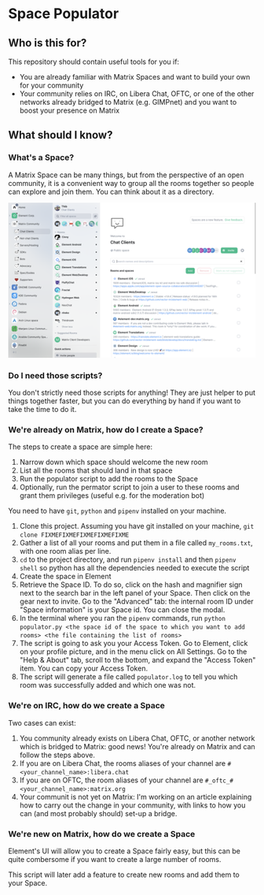 # Space Populator

## Who is this for?

This repository should contain useful tools for you if:
* You are already familiar with Matrix Spaces and want to build your own for your community
* Your community relies on IRC, on Libera Chat, OFTC, or one of the other networks already bridged to Matrix (e.g. GIMPnet) and you want to boost your presence on Matrix

## What should I know?

### What's a Space?

A Matrix Space can be many things, but from the perspective of an open community, it is a convenient way to group all the rooms together so people can explore and join them. You can think about it as a directory.

![](./docs/img/space_preview.png)

### Do I need those scripts?

You don't strictly need those scripts for anything! They are just helper to put things together faster, but you can do everything by hand if you want to take the time to do it.

### We're already on Matrix, how do I create a Space?

The steps to create a space are simple here:
1. Narrow down which space should welcome the new room
1. List all the rooms that should land in that space
1. Run the populator script to add the rooms to the Space
1. Optionally, run the permator script to join a user to these rooms and grant them privileges (useful e.g. for the moderation bot)

You need to have `git`, `python` and `pipenv` installed on your machine.

1. Clone this project. Assuming you have git installed on your machine, `git clone FIXMEFIXMEFIXMEFIXMEFIXME`
1. Gather a list of all your rooms and put them in a file called `my_rooms.txt`, with one room alias per line.
1. `cd` to the project directory, and run `pipenv install` and then `pipenv shell` so python has all the dependencies needed to execute the script
1. Create the space in Element
1. Retrieve the Space ID. To do so, click on the hash and magnifier sign next to the search bar in the left panel of your Space. Then click on the gear next to invite. Go to the "Advanced" tab: the internal room ID under "Space information" is your Space id. You can close the modal.
1. In the terminal where you ran the `pipenv` commands, run `python populator.py <the space id of the space to which you want to add rooms> <the file containing the list of rooms>`
1. The script is going to ask you your Access Token. Go to Element, click on your profile picture, and in the menu click on All Settings. Go to the "Help & About" tab, scroll to the bottom, and expand the "Access Token" item. You can copy your Access Token.
1. The script will generate a file called `populator.log` to tell you which room was successfully added and which one was not.

### We're on IRC, how do we create a Space

Two cases can exist:
1. You community already exists on Libera Chat, OFTC, or another network which is bridged to Matrix: good news! You're already on Matrix and can follow the  steps above.
  1. If you are on Libera Chat, the rooms aliases of your channel are `#<your_channel_name>:libera.chat`
  1. If you are on OFTC, the room aliases of your channel are `#_oftc_#<your_channel_name>:matrix.org`
1. Your communit is not yet on Matrix: I'm working on an article explaining how to carry out the change in your community, with links to how you can (and most probably should) set-up a bridge.

### We're new on Matrix, how do we create a Space

Element's UI will allow you to create a Space fairly easy, but this can be quite combersome if you want to create a large number of rooms.

This script will later add a feature to create new rooms and add them to your Space.